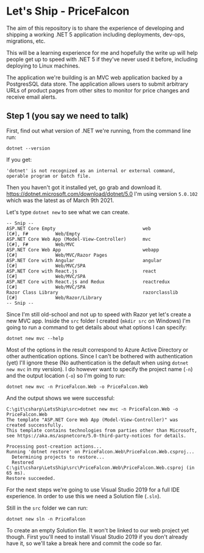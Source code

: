 # Let's Ship - PriceFalcon #

The aim of this repository is to share the experience of developing and shipping a working .NET 5 application including deployments, dev-ops, migrations, etc.

This will be a learning experience for me and hopefully the write up will help people get up to speed with .NET 5 if they've never used it before, including deploying to Linux machines.

The application we're building is an MVC web application backed by a PostgresSQL data store. The application allows users to submit arbitrary URLs of product pages from other sites to monitor for price changes and receive email alerts.

## Step 1 (you say we need to talk) ##

First, find out what version of .NET we're running, from the command line run:

```
dotnet --version
```

If you get:

```
'dotnet' is not recognized as an internal or external command,
operable program or batch file.
```

Then you haven't got it installed yet, go grab and download it. https://dotnet.microsoft.com/download/dotnet/5.0 I'm using version `5.0.102` which was the latest as of March 9th 2021.

Let's type `dotnet new` to see what we can create.

```
-- Snip --
ASP.NET Core Empty                                web                      [C#], F#          Web/Empty
ASP.NET Core Web App (Model-View-Controller)      mvc                      [C#], F#          Web/MVC
ASP.NET Core Web App                              webapp                   [C#]              Web/MVC/Razor Pages
ASP.NET Core with Angular                         angular                  [C#]              Web/MVC/SPA
ASP.NET Core with React.js                        react                    [C#]              Web/MVC/SPA
ASP.NET Core with React.js and Redux              reactredux               [C#]              Web/MVC/SPA
Razor Class Library                               razorclasslib            [C#]              Web/Razor/Library
-- Snip --
```

Since I'm still old-school and not up to speed with Razor yet let's create a new MVC app. Inside the `src` folder I created (`mkdir src` on Windows) I'm going to run a command to get details about what options I can specify:

```
dotnet new mvc --help
```

Most of the options in the result correspond to Azure Active Directory or other authentication options. Since I can't be bothered with authentication (yet) I'll ignore these (No authentication is the default when using `dotnet new mvc` in my version). I do however want to specify the project name (`-n`) and the output location (`-o`) so I'm going to run:

```
dotnet new mvc -n PriceFalcon.Web -o PriceFalcon.Web
```

And the output shows we were successful:

```
C:\git\csharp\LetsShip\src>dotnet new mvc -n PriceFalcon.Web -o PriceFalcon.Web
The template "ASP.NET Core Web App (Model-View-Controller)" was created successfully.
This template contains technologies from parties other than Microsoft, see https://aka.ms/aspnetcore/5.0-third-party-notices for details.

Processing post-creation actions...
Running 'dotnet restore' on PriceFalcon.Web\PriceFalcon.Web.csproj...
  Determining projects to restore...
  Restored C:\git\csharp\LetsShip\src\PriceFalcon.Web\PriceFalcon.Web.csproj (in 65 ms).
Restore succeeded.
```

For the next steps we're going to use Visual Studio 2019 for a full IDE experience. In order to use this we need a Solution file (`.sln`).

Still in the `src` folder we can run:

```
dotnet new sln -n PriceFalcon
```

To create an empty Solution file. It won't be linked to our web project yet though. First you'll need to install Visual Studio 2019 if you don't already have it, so we'll take a break here and commit the code so far.